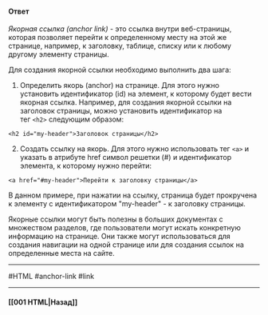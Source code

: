 #### Ответ

*Якорная ссылка (anchor link)* - это ссылка внутри веб-страницы, которая позволяет перейти к определенному месту на этой же странице, например, к заголовку, таблице, списку или к любому другому элементу страницы.

Для создания якорной ссылки необходимо выполнить два шага:

1. Определить якорь (anchor) на странице. Для этого нужно установить идентификатор (id) на элемент, к которому будет вести якорная ссылка. Например, для создания якорной ссылки на заголовок страницы, можно установить идентификатор на тег `<h2>` следующим образом:

```
<h2 id="my-header">Заголовок страницы</h2>
```

2. Создать ссылку на якорь. Для этого нужно использовать тег `<a>` и указать в атрибуте href символ решетки (#) и идентификатор элемента, к которому нужно перейти:

```
<a href="#my-header">Перейти к заголовку страницы</a>
```

В данном примере, при нажатии на ссылку, страница будет прокручена к элементу с идентификатором "my-header" - к заголовку страницы.

Якорные ссылки могут быть полезны в больших документах с множеством разделов, где пользователи могут искать конкретную информацию на странице. Они также могут использоваться для создания навигации на одной странице или для создания ссылок на определенные места на сайте.

___
#HTML #anchor-link #link

___

#### [[001 HTML|Назад]]
